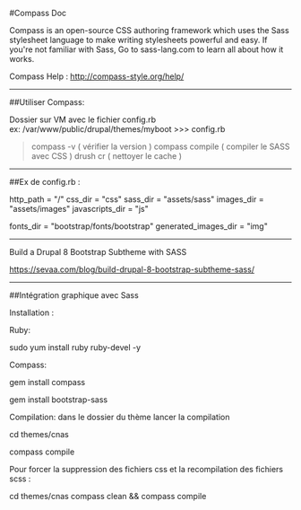 

#Compass Doc

Compass is an open-source CSS authoring framework which uses the Sass stylesheet language to make writing stylesheets powerful and easy. If you're not familiar with Sass, Go to sass-lang.com to learn all about how it works.

Compass Help : http://compass-style.org/help/


-------------------------------------------

##Utiliser Compass: 

Dossier sur VM avec le fichier   config.rb   
ex: /var/www/public/drupal/themes/myboot >>>  config.rb
> compass -v ( vérifier la version )
> compass compile  ( compiler le SASS avec CSS )
> drush cr  ( nettoyer le cache )


-------------------------------------------

##Ex de config.rb   :

http_path = "/"
css_dir = "css" 
sass_dir = "assets/sass"
images_dir = "assets/images" 
javascripts_dir = "js" 

fonts_dir = "bootstrap/fonts/bootstrap" 
generated_images_dir = "img" 


--------------------------------------------




Build a Drupal 8 Bootstrap Subtheme with SASS

https://sevaa.com/blog/build-drupal-8-bootstrap-subtheme-sass/



--------------------------------------------

##Intégration graphique avec Sass

Installation :

Ruby:

sudo yum install ruby ruby-devel -y

Compass:

gem install compass

gem install bootstrap-sass

Compilation: dans le dossier du thème lancer la compilation

cd themes/cnas

compass compile


Pour forcer la suppression des fichiers css et la recompilation des fichiers scss :

cd themes/cnas compass clean && compass compile




